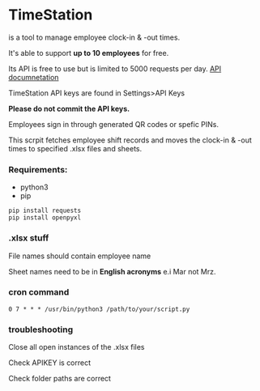 # TimeStation

is a tool to manage employee clock-in & -out times.

It's able to support **up to 10 employees** for free.

Its API is free to use but is limited to 5000 requests per day.
[API documnetation](https://www.mytimestation.com/API.asp)

TimeStation API keys are found in Settings>API Keys

**Please do not commit the API keys.**

Employees sign in through generated QR codes or spefic PINs.

This scrpit fetches employee shift records and moves the clock-in & -out times to specified .xlsx files and sheets.

### Requirements:

* python3
* pip

```
pip install requests
pip install openpyxl
```

### .xlsx stuff

File names should contain employee name

Sheet names need to be in **English acronyms** e.i Mar not Mrz.

### cron command

```
0 7 * * * /usr/bin/python3 /path/to/your/script.py
```

### troubleshooting

Close all open instances of the .xlsx files

Check APIKEY is correct

Check folder paths are correct
